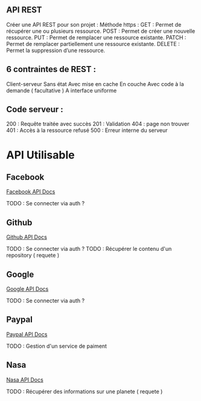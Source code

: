 ## API REST

Créer une API REST pour son projet  :
Méthode https :
GET : Permet de récupérer une ou plusieurs ressource.
POST : Permet de créer une nouvelle ressource.
PUT : Permet de remplacer une ressource existante.
PATCH : Permet de remplacer partiellement une ressource existante.
DELETE : Permet la suppression d’une ressource.

6 contraintes de REST :
-------------------

Client-serveur
Sans état
Avec mise en cache
En couche
Avec code à la demande ( facultative )
A interface uniforme

Code serveur :
-------------------


  200 : Requête traitée avec succès
  201 : Validation
  404 : page non trouver
  401 : Accès à la ressource refusé
  500 : Erreur interne du serveur


API Utilisable
===================


Facebook
-------------------
[Facebook API Docs](https://developer.github.com/v3/)

TODO : Se connecter via auth ?

Github
-------------------
[Github API Docs](https://developer.github.com/v3/)

TODO : Se connecter via auth ?
TODO : Récupérer le contenu d'un repository ( requete )

Google
-------------------
[Google API Docs](https://developers.google.com/apis-explorer)

TODO : Se connecter via auth ?


Paypal
-------------------
[Paypal API Docs](https://api.nasa.gov/)

TODO : Gestion d'un service de paiment

Nasa
-------------------
[Nasa API Docs](https://api.nasa.gov/)

TODO : Récupérer des informations sur une planete ( requete )
